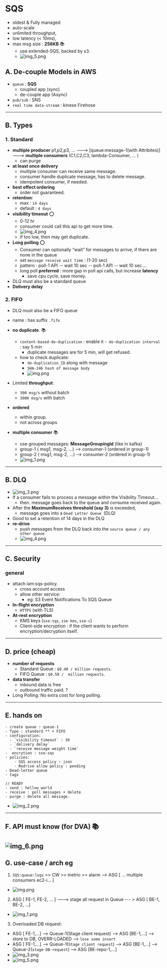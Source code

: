 # SQS 
- oldest & Fully managed  
- auto-scale
- unlimited throughput,  
- low latency (< 10ms), 
- max msg size : **256KB** :books:
  - use extended-SQS, backed by s3.
  - ![img_5.png](../99_img/dva/sqs/img_5.png)
  
## A. De-couple Models in AWS
  - `queue` :  **SQS** 
    - coupled app (sync) 
    - de-couple app (Async)
  - `pub/sub` : SNS
  - `real time data-stream` : kinese Firehose
---
## B. Types
### 1. Standard 
- **multiple producer** p1,p2,p3, ...  ---> [queue:message-1(with Attribites)] ---> **multiple consumers** (C1,C2,C3, lambda-Consumer, ... )
  - can purge 
- **at least once delivery**  
  - multiple consumer can receive same message.
  - consumer handle duplicate message, has to delete message.
  - idempotent consumer, if needed.
- **best effect ordering**
  - order not guaranteed.
- **retention**: 
  - max     : `14 days` 
  - default :  `4 days`
- **visibility timeout** :o:
  - 0-12 hr
  - consumer could call this api to get more time.
  - ![img_4.png](../99_img/decouple/sqs/img_4.png)
  - if too low, then may get duplicate.
- **Long polling**  :o:
  - Consumer can optionally “wait” for messages to arrive, if there are none in the queue 
  - set `message receive wait time` : (1-20 sec)
  - pattern : poll-1 API -- wait 10 sec -- poll-1 API -- wait 10 sec ...
  - long poll **preferred** : more gap in poll api calls, but increase **latency**
    - save cpu cycle, save money.
- DLQ must also be a standard queue
- **Delivery delay**

### 2. FIFO
- DLQ must also be a FIFO queue
- name : has suffix `.fifo`
- **no duplicate**. :books:
  - `content-based-de-duplication` : enable it
  -` de-duplication interval` : say 5 min
    - duplicate messages are for 5 min, will get refused.
  - how to check duplicate:
    - `de-duplication_ID` along with message
    - `SHA-246 hash of message body`
    - ![img.png](../99_img/dva/sqs/v1/img.png)
- Limited **throughput**: 
  - `300 msg/s` without batch
  - `3000 msg/s` with batch

- **ordered**
  - within group.
  - not across groups
  
- **multiple consumer** :books:
  - use grouped messages: **MessageGroupingId** (like in kafka)
  - group-1 ( msg1, msg-2, ...) --> consumer-1 (ordered in group-1)
  - group-2 ( msg1, msg-2, ...) --> consumer-2 (ordered in group-1)
  - ![img_1.png](../99_img/dva/sqs/v1/img_1.png)
---
## B. DLQ
- ![img_3.png](../99_img/dva/sqs/img_3.png)
- If a consumer fails to process a message within the Visibility Timeout…
  - then. message goes back to the queue and consume received again.
- After the **MaximumReceives threshold (say 3)** is exceeded,
  - message goes into a `Dead Letter Queue `(DLQ)
- Good to set a retention of 14 days in the DLQ
- **re-drive** 
  - push messages from the DLQ back into the `source queue / any other queue`
  - ![img_4.png](../99_img/dva/sqs/img_4.png)
---
## C. Security 
### general
- attach iam:sqs-policy.
  - cross account access
  - allow other service: 
    - eg: S3 Event Notifications To SQS Queue
- **In-flight encryption** 
  - `HTTPS` (with TLS)
- **At-rest encryption** 
  - KMS keys (`sse-sqs`, `sse-kms`, `sse-c`)
  - Client-side encryption :  if the client wants to perform encryption/decryption itself.

---
## D. price (cheap)
- **number of requests** 
  - Standard Queue : `$0.40 / million requests`.
  - FIFO Queue : `$0.50 /  million requests`.
- **data transfer**
  - inbound data is free
  - outbound traffic paid. ?
- Long Polling: No extra cost for long polling.

---
## E. hands on
```
- create queue : queue-1
- Type : standard ** + FIFO
- configuration:
  - `visibility timeout` : 30
  - `delivery delay`
  - `receive message weight time`
-  encrytion : sse-sqs
- policies:
    - SQS access policy : json
    - Redrive allow policy : pending
- Dead-letter queue
- tags

// READY
- send : hellow world
- receive : poll messages + delete
- purge : delete all message.
```
- ![img_2.png](../99_img/decouple/sqs/img_2.png)

---
## F. API must know (for DVA) :books:
![img_6.png](../99_img/dva/sqs/img_6.png)
---
## G. use-case / arch eg
1. `SQS:queue:logs` >> CW >> metric >> alarm --> ASG [ ... multiple consumers ec2-i... ]
  - ![img.png](../99_img/decouple/sqs/img.png)
2. ASG [ FE-1, FE-2, ... ] ---> stage all request in Queue --- > ASG [ BE-1, BE-2, ...]
  - ![img_1.png](../99_img/decouple/sqs/img_1.png)
3. Overloaded DB request:
- ASG [ FE-1,...] --> Queue-1(Stage client request) --> ASG [BE-1,...] --> store to DB, OVERR-LOADED --> `lose some insert`
- ASG [ FE-1,...] --> Queue-1(`Stage client request`) --> ASG [BE-1,...] --> Queue-2(`stage-DB-request`) -->  ASG [BE-repo-1,...]
- ![img_3.png](../99_img/decouple/sqs/img_3.png)
- ![img_5.png](../99_img/decouple/sqs/img_5.png)

